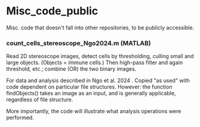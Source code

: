 # Misc_code_public

Misc. code that doesn't fall into other repositories, to be publicly accessible.

### count_cells_stereoscope_Ngo2024.m (MATLAB)

Read 2D stereoscope images, detect cells by thresholding,  culling small and large objects. (Objects = immune cells.)
Then high-pass filter and again threshold, etc.; combine (OR) the two binary images.

For data and analysis described in Ngo et al. 2024 . Copied "as used" with code dependent on particular file structures. However: the function findObjects() takes an image as an input, and is generally applicable, regardless of file structure.

More importantly, the code will illustrate what analysis operations were performed.

